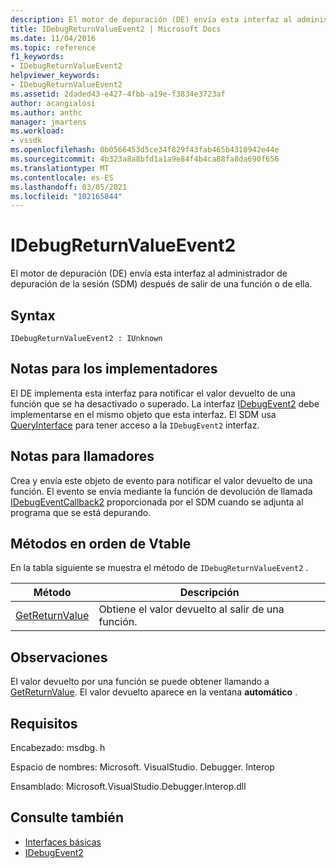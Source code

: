 ```yaml
---
description: El motor de depuración (DE) envía esta interfaz al administrador de depuración de la sesión (SDM) después de salir de una función o de ella.
title: IDebugReturnValueEvent2 | Microsoft Docs
ms.date: 11/04/2016
ms.topic: reference
f1_keywords:
- IDebugReturnValueEvent2
helpviewer_keywords:
- IDebugReturnValueEvent2
ms.assetid: 2daded43-e427-4fbb-a19e-f3834e3723af
author: acangialosi
ms.author: anthc
manager: jmartens
ms.workload:
- vssdk
ms.openlocfilehash: 0b0566453d5ce34f829f43fab465b4310942e44e
ms.sourcegitcommit: 4b323a8a8bfd1a1a9e84f4b4ca88fa8da690f656
ms.translationtype: MT
ms.contentlocale: es-ES
ms.lasthandoff: 03/05/2021
ms.locfileid: "102165844"
---
```

# <a name="idebugreturnvalueevent2"></a>IDebugReturnValueEvent2
El motor de depuración (DE) envía esta interfaz al administrador de depuración de la sesión (SDM) después de salir de una función o de ella.

## <a name="syntax"></a>Syntax

```
IDebugReturnValueEvent2 : IUnknown
```

## <a name="notes-for-implementers"></a>Notas para los implementadores
 El DE implementa esta interfaz para notificar el valor devuelto de una función que se ha desactivado o superado. La interfaz [IDebugEvent2](../../../extensibility/debugger/reference/idebugevent2.md) debe implementarse en el mismo objeto que esta interfaz. El SDM usa [QueryInterface](/cpp/atl/queryinterface) para tener acceso a la `IDebugEvent2` interfaz.

## <a name="notes-for-callers"></a>Notas para llamadores
 Crea y envía este objeto de evento para notificar el valor devuelto de una función. El evento se envía mediante la función de devolución de llamada [IDebugEventCallback2](../../../extensibility/debugger/reference/idebugeventcallback2.md) proporcionada por el SDM cuando se adjunta al programa que se está depurando.

## <a name="methods-in-vtable-order"></a>Métodos en orden de Vtable
 En la tabla siguiente se muestra el método de `IDebugReturnValueEvent2` .

|Método|Descripción|
|------------|-----------------|
|[GetReturnValue](../../../extensibility/debugger/reference/idebugreturnvalueevent2-getreturnvalue.md)|Obtiene el valor devuelto al salir de una función.|

## <a name="remarks"></a>Observaciones
 El valor devuelto por una función se puede obtener llamando a [GetReturnValue](../../../extensibility/debugger/reference/idebugreturnvalueevent2-getreturnvalue.md). El valor devuelto aparece en la ventana **automático** .

## <a name="requirements"></a>Requisitos
 Encabezado: msdbg. h

 Espacio de nombres: Microsoft. VisualStudio. Debugger. Interop

 Ensamblado: Microsoft.VisualStudio.Debugger.Interop.dll

## <a name="see-also"></a>Consulte también
- [Interfaces básicas](../../../extensibility/debugger/reference/core-interfaces.md)
- [IDebugEvent2](../../../extensibility/debugger/reference/idebugevent2.md)
